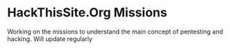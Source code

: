 # HackThisSite.Org Missions
Working on the missions to understand the main concept of pentesting and hacking. Will update regularly
